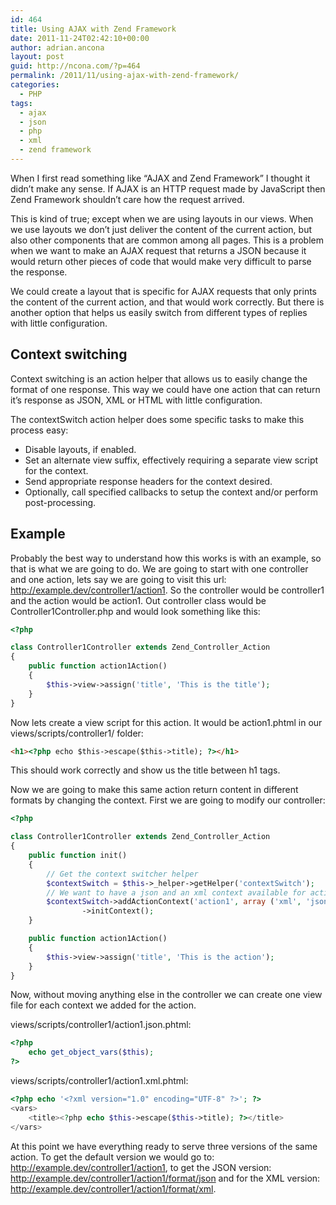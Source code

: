 ```yaml
---
id: 464
title: Using AJAX with Zend Framework
date: 2011-11-24T02:42:10+00:00
author: adrian.ancona
layout: post
guid: http://ncona.com/?p=464
permalink: /2011/11/using-ajax-with-zend-framework/
categories:
  - PHP
tags:
  - ajax
  - json
  - php
  - xml
  - zend framework
---
```

When I first read something like &#8220;AJAX and Zend Framework&#8221; I thought it didn&#8217;t make any sense. If AJAX is an HTTP request made by JavaScript then Zend Framework shouldn&#8217;t care how the request arrived.

This is kind of true; except when we are using layouts in our views. When we use layouts we don&#8217;t just deliver the content of the current action, but also other components that are common among all pages. This is a problem when we want to make an AJAX request that returns a JSON because it would return other pieces of code that would make very difficult to parse the response.

We could create a layout that is specific for AJAX requests that only prints the content of the current action, and that would work correctly. But there is another option that helps us easily switch from different types of replies with little configuration.

<!--more-->

## Context switching

Context switching is an action helper that allows us to easily change the format of one response. This way we could have one action that can return it&#8217;s response as JSON, XML or HTML with little configuration.

The contextSwitch action helper does some specific tasks to make this process easy:

  * Disable layouts, if enabled. 
  * Set an alternate view suffix, effectively requiring a separate view script for the context. 
  * Send appropriate response headers for the context desired. 
  * Optionally, call specified callbacks to setup the context and/or perform post-processing. 

## Example

Probably the best way to understand how this works is with an example, so that is what we are going to do. We are going to start with one controller and one action, lets say we are going to visit this url: http://example.dev/controller1/action1. So the controller would be controller1 and the action would be action1. Out controller class would be Controller1Controller.php and would look something like this:

```php
<?php

class Controller1Controller extends Zend_Controller_Action
{
    public function action1Action()
    {
        $this->view->assign('title', 'This is the title');
    }
}
```

Now lets create a view script for this action. It would be action1.phtml in our views/scripts/controller1/ folder:

```html
<h1><?php echo $this->escape($this->title); ?></h1>
```

This should work correctly and show us the title between h1 tags.

Now we are going to make this same action return content in different formats by changing the context. First we are going to modify our controller:

```php
<?php

class Controller1Controller extends Zend_Controller_Action
{
    public function init()
    {
        // Get the context switcher helper
        $contextSwitch = $this->_helper->getHelper('contextSwitch');
        // We want to have a json and an xml context available for action1
        $contextSwitch->addActionContext('action1', array ('xml', 'json'))
                ->initContext();
    }

    public function action1Action()
    {
        $this->view->assign('title', 'This is the action');
    }
}
```

Now, without moving anything else in the controller we can create one view file for each context we added for the action.

views/scripts/controller1/action1.json.phtml:

```php
<?php
    echo get_object_vars($this);
?>
```

views/scripts/controller1/action1.xml.phtml:

```php
<?php echo '<?xml version="1.0" encoding="UTF-8" ?>'; ?>
<vars>
    <title><?php echo $this->escape($this->title); ?></title>
</vars>
```

At this point we have everything ready to serve three versions of the same action. To get the default version we would go to: http://example.dev/controller1/action1, to get the JSON version: http://example.dev/controller1/action1/format/json and for the XML version: http://example.dev/controller1/action1/format/xml.
